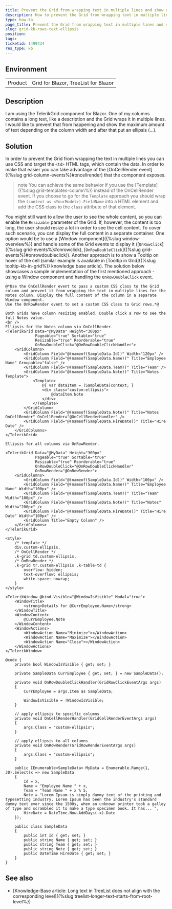 ```yaml
---
title: Prevent the Grid from wrapping text in multiple lines and show ellipsis
description: How to prevent the Grid from wrapping text in multiple lines and show ellipsis
type: how-to
page_title: Prevent the Grid from wrapping text in multiple lines and show ellipsis
slug: grid-kb-rows-text-ellipsis
position: 
tags: 
ticketid: 1499434
res_type: kb
---
```


## Environment
<table>
	<tbody>
		<tr>
			<td>Product</td>
			<td>Grid for Blazor, TreeList for Blazor</td>
		</tr>
	</tbody>
</table>


## Description

I am using the TelerikGrid component for Blazor. One of my columns contains a long text, like a description and the Grid wraps it in multiple lines. I would like to prevent that from happening and show the maximum amount of text depending on the column width and after that put an ellipsis (...). 

## Solution

In order to prevent the Grid from wrapping the text in multiple lines you can use CSS and target the `<td>` HTML tags, which contain the data. In order to make that easier you can take advantage of the [OnCellRender event]({%slug grid-column-events%}#oncellrender) that the component exposes.

>note You can achieve the same behavior if you use the [Template]({%slug grid-templates-column%}) instead of the OnCellRender event. If you choose to go for the `Template` approach you should wrap the `(context as <YourModel>).FieldName` into a HTML element and add the CSS class to the `class` attribute of that element.

You might still want to allow the user to see the whole content, so you can enable the `Resizable` parameter of the Grid. If, however, the content is too long, the user should resize a lot in order to see the cell content. To cover such scenario, you can display the full content in a separate container. One option would be to use a [Window component]({%slug window-overview%}) and handle some of the Grid events to display it ([`OnRowClick`]({%slug grid-events%}#onrowclick), [`OnRowDoubleClick`]({%slug grid-events%}#onrowdoubleclick)). Another approach is to show a Tooltip on hover of the cell (similar example is available in [Tooltip in Grid]({%slug tooltip-kb-in-grid%}) knowledge base article). The solution below showcases a sample implementation of the first mentioned approach - using a Window component and handling the `OnRowDoubleClick` event.


````CSHTML
@*Use the OnCellRender event to pass a custom CSS class to the Grid column and prevent it from wrapping the text in multiple lines for the Notes column. Display the full content of the column in a separate Window component.
Use the OnRowRender event to set a custom CSS class to Grid rows.*@

Both Grids have column resizing enabled. Double click a row to see the full Notes value.
<br />
Ellipsis for the Notes column via OnCellRender.
<TelerikGrid Data="@MyData" Height="300px"
             Pageable="true" Sortable="true"
             Resizable="true" Reorderable="true"
             OnRowDoubleClick="@OnRowDoubleClickHandler">
    <GridColumns>
        <GridColumn Field="@(nameof(SampleData.Id))" Width="120px" />
        <GridColumn Field="@(nameof(SampleData.Name))" Title="Employee Name" Groupable="false" />
        <GridColumn Field="@(nameof(SampleData.Team))" Title="Team" />
        <GridColumn Field="@(nameof(SampleData.Note))" Title="Notes Template">
            <Template>
                @{ var dataItem = (SampleData)context; }
                <div class="custom-ellipsis">
                    @dataItem.Note
                </div>
            </Template>
        </GridColumn>
        <GridColumn Field="@(nameof(SampleData.Note))" Title="Notes OnCellRender" OnCellRender="@OnCellRenderHandler" />
        <GridColumn Field="@(nameof(SampleData.HireDate))" Title="Hire Date" />
    </GridColumns>
</TelerikGrid>

Ellipsis for all columns via OnRowRender.

<TelerikGrid Data="@MyData" Height="300px"
             Pageable="true" Sortable="true"
             Resizable="true" Reorderable="true"
             OnRowDoubleClick="@OnRowDoubleClickHandler"
             OnRowRender="@OnRowRender">
    <GridColumns>
        <GridColumn Field="@(nameof(SampleData.Id))" Width="100px" />
        <GridColumn Field="@(nameof(SampleData.Name))" Title="Employee Name" Width="100px" />
        <GridColumn Field="@(nameof(SampleData.Team))" Title="Team" Width="100px" />
        <GridColumn Field="@(nameof(SampleData.Note))" Title="Notes" Width="200px" />
        <GridColumn Field="@(nameof(SampleData.HireDate))" Title="Hire Date" Width="100px" />
        <GridColumn Title="Empty Column" />
    </GridColumns>
</TelerikGrid>

<style>
    /* template */
    div.custom-ellipsis,
    /* OnCellRender */
    .k-grid td.custom-ellipsis,
    /* OnRowRender */
    .k-grid tr.custom-ellipsis .k-table-td {
        overflow: hidden;
        text-overflow: ellipsis;
        white-space: nowrap;
    }
</style>

<TelerikWindow @bind-Visible="@WindowIsVisible" Modal="true">
    <WindowTitle>
        <strong>Details for @CurrEmployee.Name</strong>
    </WindowTitle>
    <WindowContent>
        @CurrEmployee.Note
    </WindowContent>
    <WindowActions>
        <WindowAction Name="Minimize"></WindowAction>
        <WindowAction Name="Maximize"></WindowAction>
        <WindowAction Name="Close"></WindowAction>
    </WindowActions>
</TelerikWindow>

@code {
    private bool WindowIsVisible { get; set; }

    private SampleData CurrEmployee { get; set; } = new SampleData();

    private void OnRowDoubleClickHandler(GridRowClickEventArgs args)
    {
        CurrEmployee = args.Item as SampleData;

        WindowIsVisible = !WindowIsVisible;
    }

    // apply ellipsis to specific columns
    private void OnCellRenderHandler(GridCellRenderEventArgs args)
    {
        args.Class = "custom-ellipsis";
    }

    // apply ellipsis to all columns
    private void OnRowRender(GridRowRenderEventArgs args)
    {
        args.Class = "custom-ellipsis";
    }

    public IEnumerable<SampleData> MyData = Enumerable.Range(1, 30).Select(x => new SampleData
    {
        Id = x,
        Name = "Employee Name " + x,
        Team = "Team Name " + x % 5,
        Note = "Lorem Ipsum is simply dummy text of the printing and typesetting industry. Lorem Ipsum has been the industry's standard dummy text ever since the 1500s, when an unknown printer took a galley of type and scrambled it to make a type specimen book. It has... ",
        HireDate = DateTime.Now.AddDays(-x).Date
    });

    public class SampleData
    {
        public int Id { get; set; }
        public string Name { get; set; }
        public string Team { get; set; }
        public string Note { get; set; }
        public DateTime HireDate { get; set; }
    }
}
````

## See also

* [Knowledge-Base article: Long text in TreeList does not align with the corresponding level]({%slug treelist-longer-text-starts-from-root-level%})
